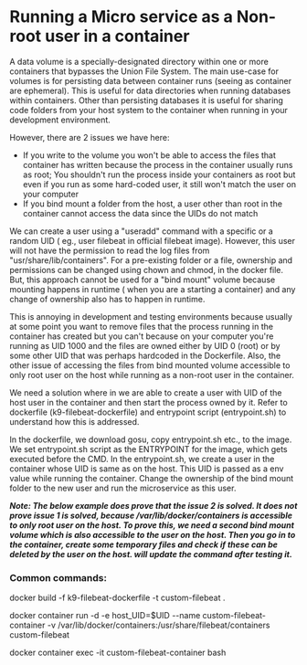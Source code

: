 # Running a Micro service as a Non-root user in a container

A data volume is a specially-designated directory within one or more containers that bypasses the Union File System. The main use-case for volumes is for persisting data between container runs (seeing as container are ephemeral). This is useful for data directories when running databases within containers. Other than persisting databases it is useful for sharing code folders from your host system to the container when running in your development environment.

However, there are 2 issues we have here:
- If you write to the volume you won't be able to access the files that container has written because the process in the container usually runs as root; You shouldn't run the process inside your containers as root but even if you run as some hard-coded user, it still won't match the user on your computer
- If you bind mount a folder from the host, a user other than root in the container cannot access the data since the UIDs do not match

We can create a user using a "useradd" command with a specific or a random UID ( eg., user filebeat in official filebeat image). However, this user will not have the permission to read the log files from "usr/share/lib/containers". For a pre-existing folder or a file, ownership and permissions can be changed using chown and chmod, in the docker file. But, this approach cannot be used for a "bind mount" volume because mounting happens in runtime ( when you are a starting a container) and any change of ownership also has to happen in runtime.

This is annoying in development and testing environments because usually at some point you want to remove files that the process running in the container has created but you can't because on your computer you're running as UID 1000 and the files are owned either by UID 0 (root) or by some other UID that was perhaps hardcoded in the Dockerfile. Also, the other issue of accessing the files from bind mounted volume accessible to only root user on the host while running as a non-root user in the container.

We need a solution where in we are able to create a user with UID of the host user in the container and then start the process owned by it. Refer to dockerfile (k9-filebeat-dockerfile) and entrypoint script (entrypoint.sh) to understand how this is addressed.

In the dockerfile, we download gosu, copy entrypoint.sh etc., to the image. We set entrypoint.sh script as the ENTRYPOINT for the image, 
which gets executed before the CMD. In the entrypoint.sh, we create a user in the container whose UID is same as on the host. This UID is passed as a env value while running the container. Change the ownership of the bind mount folder to the new user and run the microservice as this user.

***Note: The below example does prove that the issue 2 is solved. It does not prove issue 1 is solved, because /var/lib/docker/containers is accessible to only root user on the host. To prove this, we need a second bind mount volume which is also accessible to the user on the host. Then you go in to the container, create some temporary files and check if these can be deleted by the user on the host. will update the command after testing it.***

### Common commands:

docker build -f k9-filebeat-dockerfile -t custom-filebeat .

docker container run -d -e host_UID=$UID --name custom-filebeat-container -v /var/lib/docker/containers:/usr/share/filebeat/containers custom-filebeat

docker container exec -it custom-filebeat-container bash
